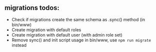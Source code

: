 ## migrations todos:

- Check if migrations create the same schema as .sync() method (in bin/www)
- Create migration with default roles
- Create migration with default user (with admin role set)
- Remove sync() and init script usage in bin/www, use ```npm run migrate``` instead